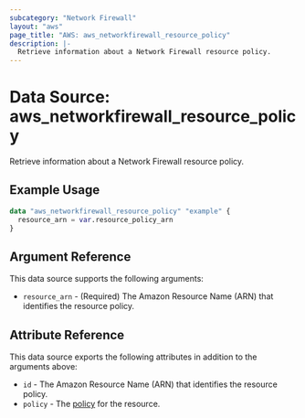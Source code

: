 ```yaml
---
subcategory: "Network Firewall"
layout: "aws"
page_title: "AWS: aws_networkfirewall_resource_policy"
description: |-
  Retrieve information about a Network Firewall resource policy.
---
```


# Data Source: aws_networkfirewall_resource_policy

Retrieve information about a Network Firewall resource policy.

## Example Usage

```terraform
data "aws_networkfirewall_resource_policy" "example" {
  resource_arn = var.resource_policy_arn
}
```

## Argument Reference

This data source supports the following arguments:

* `resource_arn` - (Required) The Amazon Resource Name (ARN) that identifies the resource policy.

## Attribute Reference

This data source exports the following attributes in addition to the arguments above:

* `id` - The Amazon Resource Name (ARN) that identifies the resource policy.
* `policy` - The [policy][1] for the resource.

[1]: https://registry.terraform.io/providers/hashicorp/aws/latest/docs/resources/networkfirewall_resource_policy
